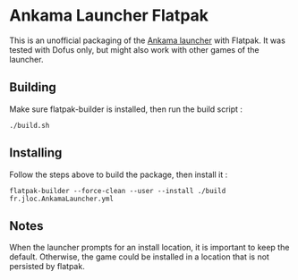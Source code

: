 # Ankama Launcher Flatpak

This is an unofficial packaging of the [Ankama launcher](https://www.dofus.com) with Flatpak.
It was tested with Dofus only, but might also work with other games of the launcher.

## Building

Make sure flatpak-builder is installed, then run the build script :

```shell
./build.sh
```

## Installing

Follow the steps above to build the package, then install it :

```shell
flatpak-builder --force-clean --user --install ./build fr.jloc.AnkamaLauncher.yml
```

## Notes

When the launcher prompts for an install location, it is important to keep the default. Otherwise,
the game could be installed in a location that is not persisted by flatpak.
